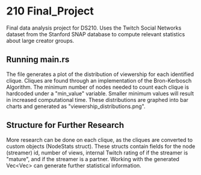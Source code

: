 # 210 Final_Project
Final data analysis project for DS210. Uses the Twitch Social Networks dataset from the Stanford SNAP database to compute relevant statistics about large creator groups.

## Running main.rs
The file generates a plot of the distribution of viewership for each identified clique. Cliques are found through an implementation of the Bron-Kerbosch Algorithm. The minimum number of nodes needed to count each clique is hardcoded under a "min_value" variable. Smaller minimum values will result in increased computational time. These distributions are graphed into bar charts and generated as "viewership_distributions.png".

## Structure for Further Research
More research can be done on each clique, as the cliques are converted to custom objects (NodeStats struct). These structs contain fields for the node (streamer) id, number of views, internal Twitch rating of if the streamer is "mature", and if the streamer is a partner. Working with the generated Vec<Vec<NodeStats>> can generate further statistical information.
